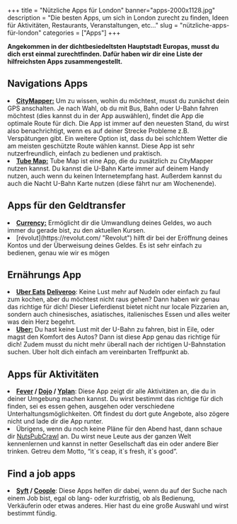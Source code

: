 ﻿+++
title = "Nützliche Apps für London"
banner="apps-2000x1128.jpg"
description = "Die besten Apps, um sich in London zurecht zu finden, Ideen für Aktivitäten, Restaurants, Veranstaltungen, etc..."
slug = "nützliche-apps-für-london"
categories = ["Apps"]
+++

<strong>Angekommen in der dichtbesiedeltsten Hauptstadt Europas, musst du dich erst einmal zurechtfinden. Dafür haben wir dir eine Liste der hilfreichsten Apps zusammengestellt.</strong>

## Navigations Apps
<li><strong><a href="https://citymapper.com/london">CityMapper:</a></strong> Um zu wissen, wohin du möchtest, musst du zunächst dein GPS anschalten. Je nach Wahl, ob du mit Bus, Bahn oder U-Bahn fahren möchtest (dies kannst du in der App auswählen), findet die App die optimale Route für dich. Die App ist immer auf den neuesten Stand, du wirst also benachrichtigt, wenn es auf deiner Strecke Probleme z.B. Verspätungen gibt. Ein weitere Option ist, dass du bei schlchtem Wetter die am meisten geschützte Route wählen kannst. Diese App ist sehr nutzerfreundlich, einfach zu bedienen und praktisch. </li>
<li><strong><a href="https://itunes.apple.com/gb/app/tube-map-london-underground-routes/id320969612?mt=8">Tube Map:</a></strong> Tube Map ist eine App, die du zusätzlich zu CityMapper nutzen kannst. Du kannst die U-Bahn Karte immer auf deinem Handy
nutzen, auch wenn du keinen Internetempfang hast. Außerdem kannst du auch die Nacht U-Bahn Karte nutzen (diese fährt nur am Wochenende).</li>

## Apps für den Geldtransfer

<li><strong><a href="http://www.xe.com/apps/android/">Currency:</a></strong> Ermöglicht dir die Umwandlung deines Geldes, wo auch immer du gerade bist, zu den aktuellen Kursen.</li>
<li> [révolut](https://revolut.com/ "Revolut") hilft dir bei der Eröffnung deines Kontos und der Überweisung deines Geldes. Es ist sehr einfach zu bedienen, genau wie wir es mögen </li>

## Ernährungs App

<li><strong><a href="https://www.ubereats.com/en/london/">Uber Eats</a>
<a href="https://deliveroo.co.uk/">Deliveroo</a></strong>: Keine Lust mehr auf Nudeln oder einfach zu faul zum kochen, aber du möchtest nicht raus gehen? Dann haben wir genau das richtige für dich! Dieser Lieferdienst bietet nicht nur locale Pizzarien an, sondern auch chinesisches, asiatisches, italienisches Essen und alles weiter was dein Herz begehrt.</li>
<li><strong><a href="https://get.uber.com/">Uber:</a></strong> Du hast keine Lust mit der U-Bahn zu fahren, bist in Eile, oder magst den Komfort des Autos? Dann ist diese App genau das richtige für dich! Zudem musst du nicht mehr überall nach der richtigen U-Bahnstation suchen. Uber holt dich einfach am vereinbarten Treffpunkt ab.</li>

## Apps für Aktivitäten

<li><strong><a href="https://www.feverup.com/things-to-do/london/">Fever</a> / <a href="https://www.dojoapp.co/">Dojo</a> / <a href="https://yplanapp.com/">Yplan</a></strong>: Diese App zeigt dir alle Aktivitäten an, die du in deiner Umgebung machen kannst. Du wirst bestimmt das richtige für dich finden, sei es essen gehen, ausgehen oder verschiedene Unterhaltungsmöglichkeiten. Oft findest du dort gute Angebote, also zögere nicht und lade dir die App runter.</li>

<li> Übrigens, wenn du noch keine Pläne für den Abend hast, dann schaue dir <a href="https://https://nutspubcrawl.com/">NutsPubCrawl</a> an. Du wirst neue Leute aus der ganzen Welt kennenlernen und kannst in netter Gesellschaft das ein oder andere Bier trinken. Getreu dem Motto, “it`s ceap, it`s fresh, it`s good”. </li>

## Find a job apps

<li><strong><a href="https://syftapp.com/">Syft</a> / <a href="https://www.coople.com/uk/en/">Coople</a></strong>: Diese Apps helfen dir dabei, wenn du auf der Suche nach einem Job bist, egal ob lang- oder kurzfristig, ob als Bedienung, Verkäuferin oder etwas anderes. Hier hast du eine große Auswahl und wirst bestimmt fündig.</li>
</ul>
